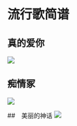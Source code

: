 # 流行歌简谱

## 真的爱你
![](https://file.yoga-8.com/jian/2749221453381689185_0.jpg)


## 痴情冢
![](http://cdn.qiniu.liyansheng.top/img/20241107172845.png)

##　美丽的神话
![](http://cdn.qiniu.liyansheng.top/img/20241107174350.png)